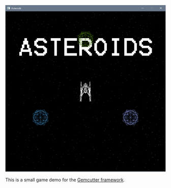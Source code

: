 ![Asteroids Logo](Splash.png)

This is a small game demo for the [Gemcutter framework](https://github.com/EmilianC/Gemcutter).